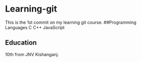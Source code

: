 # Learning-git
This is the 1st commit on my learning git course.
##Programming Languages
 C C++ JavaScript
## Education
10th from JNV Kishanganj.

